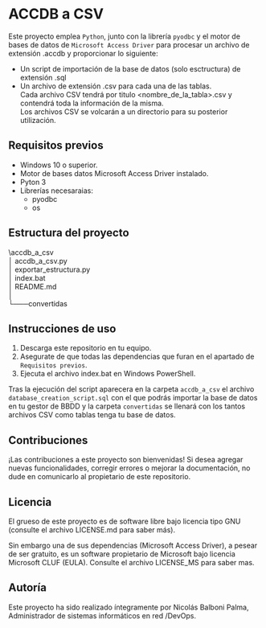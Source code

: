 # ACCDB a CSV

Este proyecto emplea `Python`, junto con la librería `pyodbc` y el motor de bases de datos de `Microsoft Access Driver` para procesar un archivo de extensión .accdb y proporcionar lo siguiente:  


* Un script de importación de la base de datos (solo esctructura) de extensión .sql
* Un archivo de extensión .csv para cada una de las tablas.  
Cada archivo CSV tendrá por titulo <nombre_de_la_tabla>.csv y contendrá toda la información de la misma.  
Los archivos CSV se volcarán a un directorio para su posterior utilización.

## Requisitos previos

* Windows 10 o superior.
* Motor de bases datos Microsoft Access Driver instalado.
* Pyton 3
* Librerías necesaraias:
  * pyodbc
  * os

## Estructura del proyecto

\accdb_a_csv  
   │   accdb_a_csv.py  
   │   exportar_estructura.py  
   │   index.bat  
   │   README.md  
   │  
   └───convertidas   

## Instrucciones de uso

1. Descarga este repositorio en tu equipo.
2. Asegurate de que todas las dependencias que furan en el apartado de `Requisitos previos`.
3. Ejecuta el archivo index.bat en Windows PowerShell.

Tras la ejecución del script aparecera en la carpeta `accdb_a_csv` el archivo `database_creation_script.sql` con el que podrás importar la base de datos en tu gestor de BBDD y la carpeta `convertidas` se llenará con los tantos archivos CSV como tablas tenga tu base de datos.

## Contribuciones

¡Las contribuciones a este proyecto son bienvenidas! Si desea agregar nuevas funcionalidades, corregir errores o mejorar la documentación, no dude en comunicarlo al propietario de este repositorio.

## Licencia

El grueso de este proyecto es de software libre bajo licencia tipo GNU (consulte el archivo LICENSE.md para saber más). 

Sin embargo una de sus dependencias (Microsoft Access Driver), a pesear de ser gratuito, es un software propietario de Microsoft bajo licencia Microsoft CLUF (EULA). Consulte el archivo LICENSE_MS para saber mas.

## Autoría 

Este proyecto ha sido realizado íntegramente por Nicolás Balboni Palma, Administrador de sistemas informáticos en red /DevOps.
